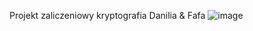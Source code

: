 Projekt zaliczeniowy kryptografia Danilia & Fafa
![image](https://github.com/fafa194/python-private/assets/51638888/c4286bc5-5c17-4be9-9ace-24fd243e7c72)
